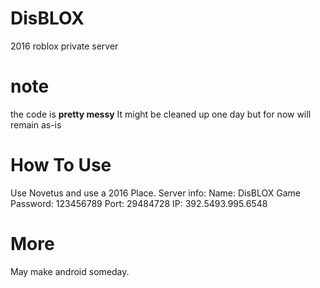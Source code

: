 # DisBLOX
2016  roblox private server

# note
the code is **pretty messy**
It might be cleaned up one day but for now will remain as-is

# How To Use
Use Novetus and use a 2016 Place. Server info: Name: DisBLOX Game Password: 123456789
Port: 29484728 IP: 392.5493.995.6548 
# More
May make android someday.

